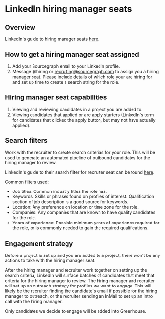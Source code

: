 # LinkedIn hiring manager seats

## Overview

LinkedIn's guide to hiring manager seats [here](https://business.linkedin.com/content/dam/me/business/en-us/talent-solutions/learning-center/tip-sheets/en-us/AccessUseYourHiringMgrSeat.pdf).

## How to get a hiring manager seat assigned

1. Add your Sourcegraph email to your LinkedIn profile.
2. Message @hiring or recruiting@sourcegraph.com to assign you a hiring manager seat. Please include details of which role your are hiring for and set up time to create a search string for the role.

## Hiring manager seat capabilities

1. Viewing and reviewing candidates in a project you are added to.
2. Viewing candidates that applied or are apply starters (LinkedIn's term for candidates that clicked the apply button, but may not have actually applied).

## Search filters

Work with the recruiter to create search criterias for your role. This will be used to generate an automated pipeline of outbound candidates for the hiring manager to review.

LinkedIn's guide to their search filter for recruiter seat can be found [here](https://business.linkedin.com/content/dam/me/business/en-us/talent-solutions/learning-center/tip-sheets/en-us/HowSearchFiltersWork.pdf).

Common filters used:

- Job titles: Common industry titles the role has.
- Keywords: Skills or phrases found on profiles of interest. Qualification section of job description is a good source for keywords.
- Location: Any preference on location or time zone for the role.
- Companies: Any companies that are known to have quality candidates for the role.
- Years of experience: Possible minimum years of experience required for the role, or is commonly needed to gain the required qualifications.

## Engagement strategy

Before a project is set up and you are added to a project, there won't be any actions to take with the hiring manager seat.

After the hiring manager and recruiter work together on setting up the search criteria, LinkedIn will surface batches of candidates that meet that criteria for the hiring manager to review. The hiring manager and recruiter will set up an outreach strategy for profiles we want to engage. This will likely be the recruiter finding the candidate's email if possible for the hiring manager to outreach, or the recruiter sending an InMail to set up an intro call with the hiring manager.

Only candidates we decide to engage will be added into Greenhouse.
